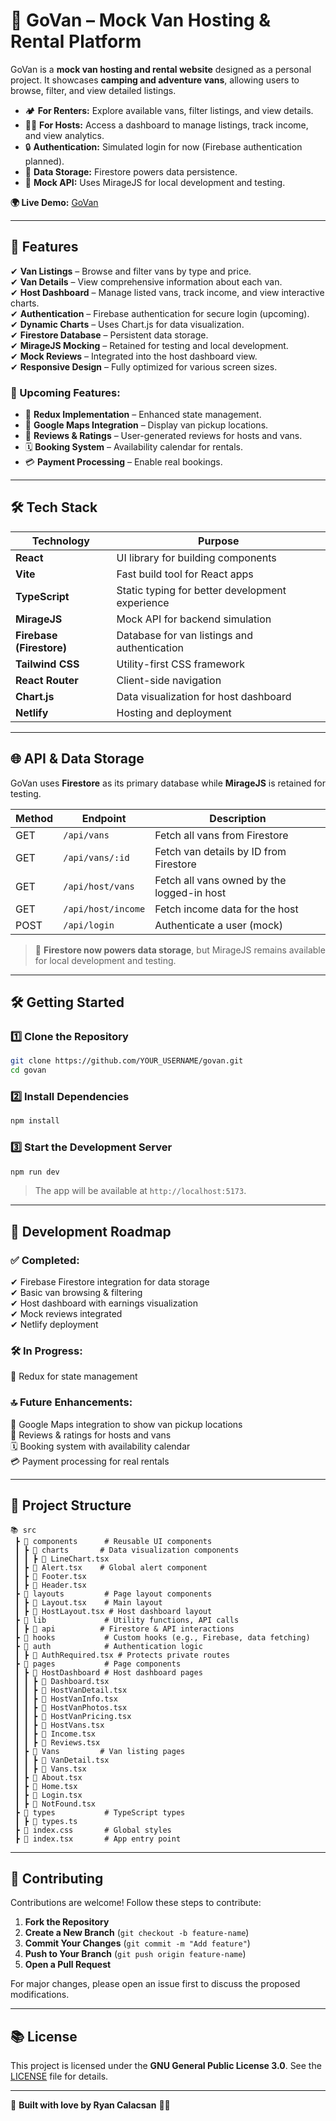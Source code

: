 # 🚐 GoVan – Mock Van Hosting & Rental Platform

GoVan is a **mock van hosting and rental website** designed as a personal project. It showcases **camping and adventure vans**, allowing users to browse, filter, and view detailed listings.

- 🏕️ **For Renters:** Explore available vans, filter listings, and view details.
- 👨‍🏢 **For Hosts:** Access a dashboard to manage listings, track income, and view analytics.
- 🔒 **Authentication:** Simulated login for now (Firebase authentication planned).
- 💽 **Data Storage:** Firestore powers data persistence.
- 🎡 **Mock API:** Uses MirageJS for local development and testing.

**🌍 Live Demo:** [GoVan](https://govan-dev.netlify.app/)

---

## 🚀 Features

✔ **Van Listings** – Browse and filter vans by type and price.\
✔ **Van Details** – View comprehensive information about each van.\
✔ **Host Dashboard** – Manage listed vans, track income, and view interactive charts.\
✔ **Authentication** – Firebase authentication for secure login (upcoming).\
✔ **Dynamic Charts** – Uses Chart.js for data visualization.\
✔ **Firestore Database** – Persistent data storage.\
✔ **MirageJS Mocking** – Retained for testing and local development.\
✔ **Mock Reviews** – Integrated into the host dashboard view.\
✔ **Responsive Design** – Fully optimized for various screen sizes.

### 🔬 Upcoming Features:

- 🔄 **Redux Implementation** – Enhanced state management.
- 📍 **Google Maps Integration** – Display van pickup locations.
- 💬 **Reviews & Ratings** – User-generated reviews for hosts and vans.
- 🗓 **Booking System** – Availability calendar for rentals.
- 💳 **Payment Processing** – Enable real bookings.

---

## 🛠 Tech Stack

| Technology               | Purpose                                         |
| ------------------------ | ----------------------------------------------- |
| **React**                | UI library for building components              |
| **Vite**                 | Fast build tool for React apps                  |
| **TypeScript**           | Static typing for better development experience |
| **MirageJS**             | Mock API for backend simulation                 |
| **Firebase (Firestore)** | Database for van listings and authentication    |
| **Tailwind CSS**         | Utility-first CSS framework                     |
| **React Router**         | Client-side navigation                          |
| **Chart.js**             | Data visualization for host dashboard           |
| **Netlify**              | Hosting and deployment                          |

---

## 🌐 API & Data Storage

GoVan uses **Firestore** as its primary database while **MirageJS** is retained for testing.

| Method | Endpoint           | Description                                |
| ------ | ------------------ | ------------------------------------------ |
| GET    | `/api/vans`        | Fetch all vans from Firestore              |
| GET    | `/api/vans/:id`    | Fetch van details by ID from Firestore     |
| GET    | `/api/host/vans`   | Fetch all vans owned by the logged-in host |
| GET    | `/api/host/income` | Fetch income data for the host             |
| POST   | `/api/login`       | Authenticate a user (mock)                 |

> 🚀 **Firestore now powers data storage**, but MirageJS remains available for local development and testing.

---

## 🛠️ Getting Started

### **1️⃣ Clone the Repository**

```sh
git clone https://github.com/YOUR_USERNAME/govan.git
cd govan
```

### **2️⃣ Install Dependencies**

```sh
npm install
```

### **3️⃣ Start the Development Server**

```sh
npm run dev
```

> The app will be available at `http://localhost:5173`.

---

## 💪 Development Roadmap

### ✅ Completed:

✔ Firebase Firestore integration for data storage\
✔ Basic van browsing & filtering\
✔ Host dashboard with earnings visualization\
✔ Mock reviews integrated\
✔ Netlify deployment

### 🛠 In Progress:

🔄 Redux for state management

### 🔝 Future Enhancements:

📍 Google Maps integration to show van pickup locations\
💬 Reviews & ratings for hosts and vans\
🗓 Booking system with availability calendar\
💳 Payment processing for real rentals

---

## 📁 Project Structure

```
📚 src
 ┣ 📂 components      # Reusable UI components
 ┃ ┣ 📂 charts       # Data visualization components
 ┃ ┃ ┣ 📄 LineChart.tsx
 ┃ ┣ 📄 Alert.tsx    # Global alert component
 ┃ ┣ 📄 Footer.tsx
 ┃ ┣ 📄 Header.tsx
 ┣ 📂 layouts         # Page layout components
 ┃ ┣ 📄 Layout.tsx    # Main layout
 ┃ ┣ 📄 HostLayout.tsx # Host dashboard layout
 ┣ 📂 lib             # Utility functions, API calls
 ┃ ┣ 📂 api          # Firestore & API interactions
 ┣ 📂 hooks           # Custom hooks (e.g., Firebase, data fetching)
 ┣ 📂 auth            # Authentication logic
 ┃ ┣ 📄 AuthRequired.tsx # Protects private routes
 ┣ 📂 pages           # Page components
 ┃ ┣ 📂 HostDashboard # Host dashboard pages
 ┃ ┃ ┣ 📄 Dashboard.tsx
 ┃ ┃ ┣ 📄 HostVanDetail.tsx
 ┃ ┃ ┣ 📄 HostVanInfo.tsx
 ┃ ┃ ┣ 📄 HostVanPhotos.tsx
 ┃ ┃ ┣ 📄 HostVanPricing.tsx
 ┃ ┃ ┣ 📄 HostVans.tsx
 ┃ ┃ ┣ 📄 Income.tsx
 ┃ ┃ ┣ 📄 Reviews.tsx
 ┃ ┣ 📂 Vans         # Van listing pages
 ┃ ┃ ┣ 📄 VanDetail.tsx
 ┃ ┃ ┣ 📄 Vans.tsx
 ┃ ┣ 📄 About.tsx
 ┃ ┣ 📄 Home.tsx
 ┃ ┣ 📄 Login.tsx
 ┃ ┣ 📄 NotFound.tsx
 ┣ 📂 types           # TypeScript types
 ┃ ┣ 📄 types.ts
 ┣ 📄 index.css       # Global styles
 ┣ 📄 index.tsx       # App entry point
```

---

## 🚧 Contributing

Contributions are welcome! Follow these steps to contribute:

1. **Fork the Repository**
2. **Create a New Branch** (`git checkout -b feature-name`)
3. **Commit Your Changes** (`git commit -m "Add feature"`)
4. **Push to Your Branch** (`git push origin feature-name`)
5. **Open a Pull Request**

For major changes, please open an issue first to discuss the proposed modifications.

---

## 📚 License

This project is licensed under the **GNU General Public License 3.0**. See the [LICENSE](LICENSE) file for details.

---

💙 **Built with love by Ryan Calacsan** 🚐✨
